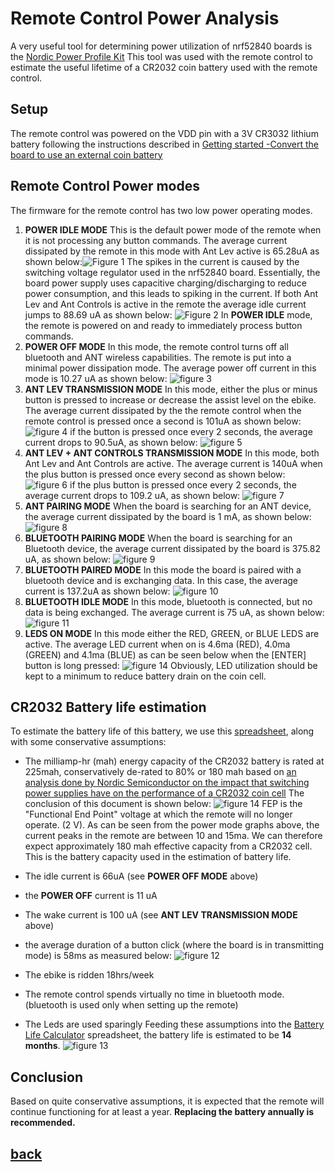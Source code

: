 # Remote Control Power Analysis 
A very useful tool for determining power utilization of nrf52840 boards is the [Nordic Power Profile Kit](https://www.nordicsemi.com/Software-and-tools/Development-Tools/Power-Profiler-Kit-2)
This tool was used with the remote control to estimate the useful lifetime of a CR2032 coin battery used with the remote control.
## Setup
The remote control was powered on the VDD pin with a 3V CR3032 lithium battery following the instructions described in [Getting started -Convert the board to use an external coin battery](./getting_started.md)
## Remote Control Power modes 
The firmware for the remote control has two low power operating modes.
1. **POWER IDLE MODE** This is the default power mode of the remote when it is not processing any button commands.
The average current dissipated by the remote in this mode with Ant Lev active is 65.28uA as shown below:![Figure 1](ant_lev_idle.png)
The spikes in the current is caused by the switching voltage regulator used in the nrf52840 board. Essentially, the board power supply uses capacitive charging/discharging to reduce power consumption, and this leads to spiking in the current. 
If both Ant Lev and Ant Controls is active in the remote the average idle current jumps to 88.69 uA as shown below:
![Figure 2](ant_lev+ctrl_idle.png)
In **POWER IDLE** mode, the remote is powered on and ready to immediately process button commands.
2. **POWER OFF MODE**
   In this mode, the remote control turns off all  bluetooth and ANT wireless capabilities. The remote is put into a minimal power dissipation mode. The average power off current in this mode is 10.27 uA as shown below:
   ![figure 3](deep_sleep.png)
3. **ANT LEV TRANSMISSION MODE**
    In this mode, either the plus or minus button is pressed to increase or decrease the assist level on the ebike.
    The average current dissipated by the the remote control when the remote control is pressed once a second is 101uA as shown below:
    ![figure 4](ant_lev_1_sec_press.png)
    if the button is pressed once every 2 seconds, the average current drops to 90.5uA, as shown below:
    ![figure 5](ant_lev_2_sec_press.png)
4. **ANT LEV + ANT CONTROLS TRANSMISSION MODE**
   In this mode, both Ant Lev and Ant Controls are active. The average current is 140uA when the plus button is pressed once every second as shown below:
   ![figure 6](ant_lev+ctrl_1_sec_press.png)
   if the plus button is pressed once every 2 seconds, the average current drops to 109.2 uA, as shown below:
![figure 7](ant_lev+ctrl_2_sec_press.png)
5. **ANT PAIRING MODE**
   When the board is searching for an ANT device, the average current dissipated by the board is 1 mA, as shown below:
![figure 8](ant_pairing.png)
6. **BLUETOOTH PAIRING MODE**
 When the board is searching for an Bluetooth device, the average current dissipated by the board is 375.82 uA, as shown below:
 ![figure 9](ant_lev+bluetooth_pairing.png)
 7. **BLUETOOTH PAIRED MODE**
   In this mode the board is paired with a bluetooth device and is exchanging data. In this case, the average current is 137.2uA as shown below:
   ![figure 10](ant_lev+bluetooth_connected.png)
 8. **BLUETOOTH IDLE MODE**
   In this mode, bluetooth is connected, but no data is being exchanged. The average current is  75 uA, as shown below:
   ![figure 11](ant_lev+bluetooth_idle.png)
 9. **LEDS ON MODE**
   In this mode either the RED, GREEN, or BLUE LEDS are active. The average LED current when on is 4.6ma (RED), 4.0ma (GREEN) and 4.1ma (BLUE) as can be seen below when the [ENTER] button is long pressed:
   ![figure 14](leds_active.png)
   Obviously, LED utilization should be kept to a minimum to reduce battery drain on the coin cell.

   ## CR2032 Battery life estimation
   To estimate the battery life of this battery, we use this [spreadsheet](./Battery_Life_Calculator.xls), along with some conservative assumptions:

   - The milliamp-hr (mah) energy capacity of the CR2032 battery is rated at 225mah, conservatively de-rated to 80% or 180 mah based on [an analysis done by Nordic Semiconductor on the impact that switching power supplies have on the performance of a CR2032 coin cell](./High_pulse_drain_impact_on_CR2032_coin_cell_battery_capacity.pdf) 
  The conclusion of this document is shown below:
  ![figure 14](capacity_vs_pulse_amplitude.png)
  FEP is the "Functional End Point" voltage at which the remote will no longer operate. (2 V). As can be seen from the power mode graphs above, the current peaks in the remote are between 10 and 15ma. We can therefore expect approximately 180 mah effective capacity from a CR2032 cell.
  This is the battery capacity used in the estimation of battery life.
   - The idle current is 66uA (see **POWER OFF MODE** above)
   - the **POWER OFF** current is 11 uA
   - The wake current is 100 uA (see **ANT LEV TRANSMISSION MODE** above)
   
   - the average duration of a button click (where the board is in transmitting mode) is 58ms as measured below:
  ![figure 12](duration_of_button_click.png)
   -  The ebike is ridden 18hrs/week
   -  The remote control spends virtually no time in bluetooth mode. (bluetooth is used only when setting up the remote)
   - The Leds are used sparingly
  Feeding these assumptions into the  [Battery Life Calculator](./Battery_Life_Calculator.xls) spreadsheet, the battery life is estimated to be **14 months**. 
  ![figure 13](battery_life.png)
  ## Conclusion
  Based on quite conservative assumptions, it is expected that the remote will continue functioning for at least a year. 
  **Replacing the battery annually is recommended.**
## [back](./battery.md)
 